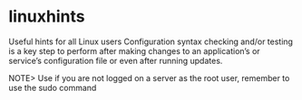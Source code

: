 # linuxhints
Useful hints for all Linux users
Configuration syntax checking and/or testing is a key step to perform after making changes to an application’s or service’s configuration file or even after running updates.

NOTE> Use if you are not logged on a server as the root user, remember to use the sudo command 
